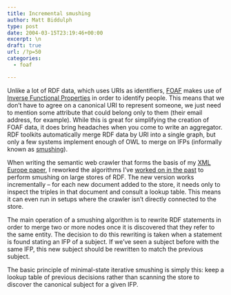 ```yaml
---
title: Incremental smushing
author: Matt Biddulph
type: post
date: 2004-03-15T23:19:46+00:00
excerpt: \n
draft: true
url: /?p=50
categories:
  - foaf

---
```

Unlike a lot of RDF data, which uses URIs as identifiers, [FOAF][1] makes use of [Inverse Functional Properties][2] in order to identify people. This means that we don&#8217;t have to agree on a canonical URI to represent someone, we just need to mention some attribute that could belong only to them (their email address, for example). While this is great for simplifying the creation of FOAF data, it does bring headaches when you come to write an aggregator. RDF toolkits automatically merge RDF data by URI into a single graph, but only a few systems implement enough of OWL to merge on IFPs (informally known as [smushing][3]).

When writing the semantic web crawler that forms the basis of my [XML Europe paper][4], I reworked the algorithms I&#8217;ve [worked on in the past][5] to perform smushing on large stores of RDF. The new version works incrementally &#8211; for each new document added to the store, it needs only to inspect the triples in that document and consult a lookup table. This means it can even run in setups where the crawler isn&#8217;t directly connected to the store.

<!--more-->

  
The main operation of a smushing algorithm is to rewrite RDF statements in order to merge two or more nodes once it is discovered that they refer to the same entity. The decision to do this rewriting is taken when a statement is found stating an IFP of a subject. If we&#8217;ve seen a subject before with the same IFP, this new subject should be rewritten to match the previous subject.

The basic principle of minimal-state iterative smushing is simply this: keep a lookup table of previous decisions rather than scanning the store to discover the canonical subject for a given IFP.

 [1]: https://www.foaf-project.org
 [2]: https://www.w3.org/TR/2004/REC-owl-ref-20040210/#InverseFunctionalProperty-def
 [3]: https://rdfweb.org/topic/Smushing
 [4]: https://www.hackdiary.com/archives/000045.html
 [5]: https://www.hackdiary.com/archives/000021.html